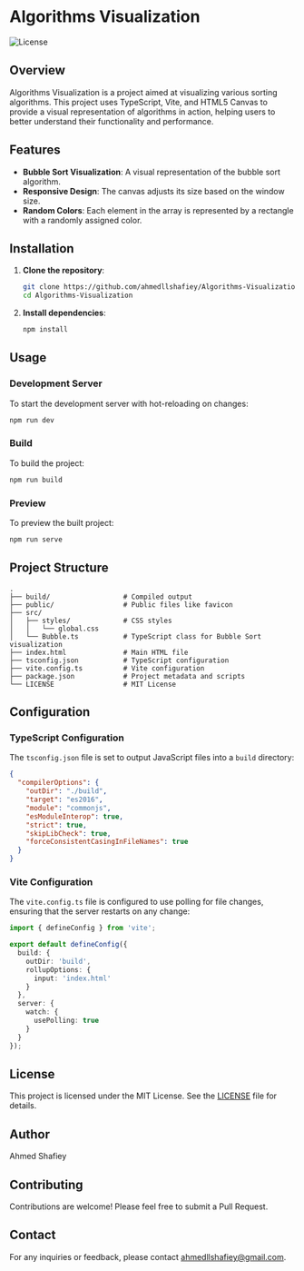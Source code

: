 # Algorithms Visualization

![License](https://img.shields.io/badge/license-MIT-green)

## Overview

Algorithms Visualization is a project aimed at visualizing various sorting algorithms. This project uses TypeScript, Vite, and HTML5 Canvas to provide a visual representation of algorithms in action, helping users to better understand their functionality and performance.

## Features

- **Bubble Sort Visualization**: A visual representation of the bubble sort algorithm.
- **Responsive Design**: The canvas adjusts its size based on the window size.
- **Random Colors**: Each element in the array is represented by a rectangle with a randomly assigned color.

## Installation

1. **Clone the repository**:
   ```sh
   git clone https://github.com/ahmedllshafiey/Algorithms-Visualization.git
   cd Algorithms-Visualization
   ```

2. **Install dependencies**:
   ```sh
   npm install
   ```

## Usage

### Development Server

To start the development server with hot-reloading on changes:

```sh
npm run dev
```

### Build

To build the project:

```sh
npm run build
```

### Preview

To preview the built project:

```sh
npm run serve
```

## Project Structure

```plaintext
.
├── build/                  # Compiled output
├── public/                 # Public files like favicon
├── src/
│   ├── styles/             # CSS styles
│   │   └── global.css
│   └── Bubble.ts           # TypeScript class for Bubble Sort visualization
├── index.html              # Main HTML file
├── tsconfig.json           # TypeScript configuration
├── vite.config.ts          # Vite configuration
├── package.json            # Project metadata and scripts
└── LICENSE                 # MIT License
```

## Configuration

### TypeScript Configuration

The `tsconfig.json` file is set to output JavaScript files into a `build` directory:

```json
{
  "compilerOptions": {
    "outDir": "./build",
    "target": "es2016",
    "module": "commonjs",
    "esModuleInterop": true,
    "strict": true,
    "skipLibCheck": true,
    "forceConsistentCasingInFileNames": true
  }
}
```

### Vite Configuration

The `vite.config.ts` file is configured to use polling for file changes, ensuring that the server restarts on any change:

```ts
import { defineConfig } from 'vite';

export default defineConfig({
  build: {
    outDir: 'build',
    rollupOptions: {
      input: 'index.html'
    }
  },
  server: {
    watch: {
      usePolling: true
    }
  }
});
```

## License

This project is licensed under the MIT License. See the [LICENSE](LICENSE) file for details.

## Author

Ahmed Shafiey

## Contributing

Contributions are welcome! Please feel free to submit a Pull Request.

## Contact

For any inquiries or feedback, please contact [ahmedllshafiey@gmail.com](mailto:ahmedllshafiey@gmail.com).